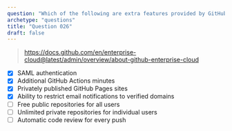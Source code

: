 ```yaml
---
question: "Which of the following are extra features provided by GitHub Enterprise Cloud over GitHub Free plan? (choose four.)"
archetype: "questions"
title: "Question 026"
draft: false
---
```


> https://docs.github.com/en/enterprise-cloud@latest/admin/overview/about-github-enterprise-cloud
- [x] SAML authentication
- [x] Additional GitHub Actions minutes
- [x] Privately published GitHub Pages sites
- [x] Ability to restrict email notifications to verified domains
- [ ] Free public repositories for all users
- [ ] Unlimited private repositories for individual users
- [ ] Automatic code review for every push
